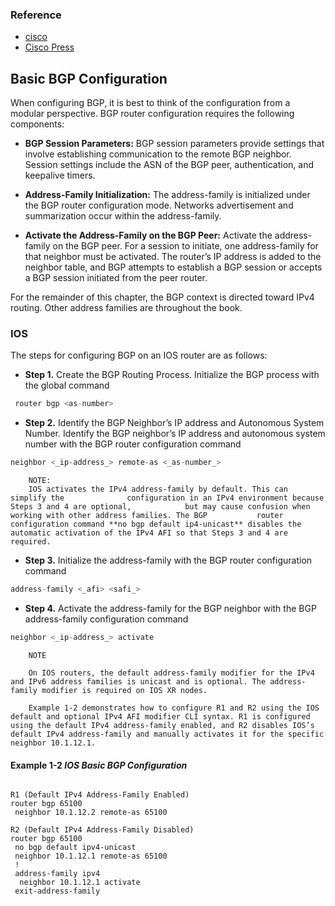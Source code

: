 ### Reference

- [cisco](https://www.cisco.com/c/en/us/td/docs/ios-xml/ios/iproute_bgp/configuration/xe-16/irg-xe-16-book/configuring-a-basic-bgp-network.html)
- [Cisco Press](https://www.ciscopress.com/articles/article.asp?p=2756480)

## Basic BGP Configuration

When configuring BGP, it is best to think of the configuration from a modular perspective. BGP router configuration requires the following components:

- **BGP Session Parameters:** BGP session parameters provide settings that involve establishing communication to the remote BGP neighbor. Session settings include the ASN of the BGP peer, authentication, and keepalive timers.
    
- **Address-Family Initialization:** The address-family is initialized under the BGP router configuration mode. Networks advertisement and summarization occur within the address-family.
    
- **Activate the Address-Family on the BGP Peer:** Activate the address-family on the BGP peer. For a session to initiate, one address-family for that neighbor must be activated. The router’s IP address is added to the neighbor table, and BGP attempts to establish a BGP session or accepts a BGP session initiated from the peer router.
    

For the remainder of this chapter, the BGP context is directed toward IPv4 routing. Other address families are throughout the book.

### IOS

The steps for configuring BGP on an IOS router are as follows:

- **Step 1.** Create the BGP Routing Process. Initialize the BGP process with the global command
```c
 router bgp <as-number>
```
    
- **Step 2.** Identify the BGP Neighbor’s IP address and Autonomous System Number. Identify the BGP neighbor’s IP address and autonomous system number with the BGP router configuration command
```c
neighbor <_ip-address_> remote-as <_as-number_>
```
    
		NOTE: 
		IOS activates the IPv4 address-family by default. This can simplify the              configuration in an IPv4 environment because Steps 3 and 4 are optional,            but may cause confusion when working with other address families. The BGP           router configuration command **no bgp default ip4-unicast** disables the            automatic activation of the IPv4 AFI so that Steps 3 and 4 are required.
    
- **Step 3.** Initialize the address-family with the BGP router configuration command 
```c
address-family <_afi> <safi_>
```
    
- **Step 4.** Activate the address-family for the BGP neighbor with the BGP address-family configuration command 
```c
neighbor <_ip-address_> activate
```
    

		NOTE
		
		On IOS routers, the default address-family modifier for the IPv4 and IPv6 address families is unicast and is optional. The address-family modifier is required on IOS XR nodes.
		
		Example 1-2 demonstrates how to configure R1 and R2 using the IOS default and optional IPv4 AFI modifier CLI syntax. R1 is configured using the default IPv4 address-family enabled, and R2 disables IOS’s default IPv4 address-family and manually activates it for the specific neighbor 10.1.12.1.

#### **Example 1-2** _IOS Basic BGP Configuration_

```console

R1 (Default IPv4 Address-Family Enabled)
router bgp 65100
 neighbor 10.1.12.2 remote-as 65100
```

```console
R2 (Default IPv4 Address-Family Disabled)
router bgp 65100
 no bgp default ipv4-unicast
 neighbor 10.1.12.1 remote-as 65100
 !
 address-family ipv4
  neighbor 10.1.12.1 activate
 exit-address-family
```
